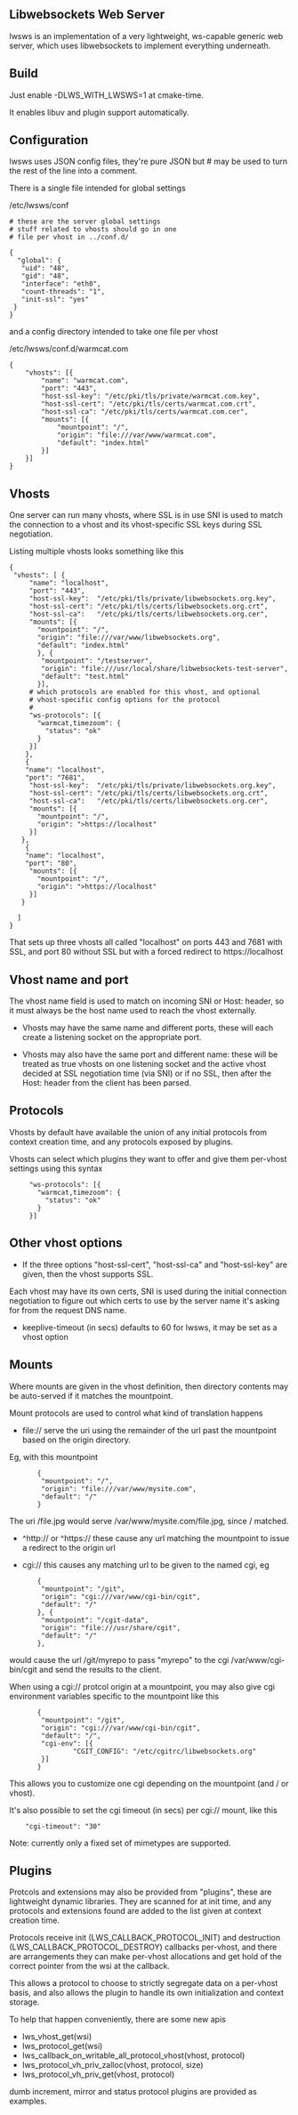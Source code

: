 Libwebsockets Web Server
------------------------

lwsws is an implementation of a very lightweight, ws-capable generic web
server, which uses libwebsockets to implement everything underneath.

Build
-----

Just enable -DLWS_WITH_LWSWS=1 at cmake-time.

It enables libuv and plugin support automatically.


Configuration
-------------

lwsws uses JSON config files, they're pure JSON but # may be used to turn the rest of the line into a comment.

There is a single file intended for global settings

/etc/lwsws/conf

```
# these are the server global settings
# stuff related to vhosts should go in one
# file per vhost in ../conf.d/

{
  "global": {
   "uid": "48",
   "gid": "48",
   "interface": "eth0",
   "count-threads": "1",
   "init-ssl": "yes"
 }
}
```

and a config directory intended to take one file per vhost

/etc/lwsws/conf.d/warmcat.com

```
{
	"vhosts": [{
		"name": "warmcat.com",
		"port": "443",
		"host-ssl-key": "/etc/pki/tls/private/warmcat.com.key",
		"host-ssl-cert": "/etc/pki/tls/certs/warmcat.com.crt",
		"host-ssl-ca": "/etc/pki/tls/certs/warmcat.com.cer",
		"mounts": [{
			"mountpoint": "/",
			"origin": "file:///var/www/warmcat.com",
			"default": "index.html"
		}]
	}]
}
```

Vhosts
------

One server can run many vhosts, where SSL is in use SNI is used to match
the connection to a vhost and its vhost-specific SSL keys during SSL
negotiation.

Listing multiple vhosts looks something like this

```
{
 "vhosts": [ {
     "name": "localhost",
     "port": "443",
     "host-ssl-key":  "/etc/pki/tls/private/libwebsockets.org.key",
     "host-ssl-cert": "/etc/pki/tls/certs/libwebsockets.org.crt",
     "host-ssl-ca":   "/etc/pki/tls/certs/libwebsockets.org.cer",
     "mounts": [{
       "mountpoint": "/",
       "origin": "file:///var/www/libwebsockets.org",
       "default": "index.html"
       }, {
        "mountpoint": "/testserver",
        "origin": "file:///usr/local/share/libwebsockets-test-server",
        "default": "test.html"
       }],
     # which protocols are enabled for this vhost, and optional
     # vhost-specific config options for the protocol
     #
     "ws-protocols": [{
       "warmcat,timezoom": {
         "status": "ok"
       }
     }]
    },
    {
    "name": "localhost",
    "port": "7681",
     "host-ssl-key":  "/etc/pki/tls/private/libwebsockets.org.key",
     "host-ssl-cert": "/etc/pki/tls/certs/libwebsockets.org.crt",
     "host-ssl-ca":   "/etc/pki/tls/certs/libwebsockets.org.cer",
     "mounts": [{
       "mountpoint": "/",
       "origin": ">https://localhost"
     }]
   },
    {
    "name": "localhost",
    "port": "80",
     "mounts": [{
       "mountpoint": "/",
       "origin": ">https://localhost"
     }]
   }

  ]
}
```

That sets up three vhosts all called "localhost" on ports 443 and 7681 with SSL, and port 80 without SSL but with a forced redirect to https://localhost


Vhost name and port
-------------------

The vhost name field is used to match on incoming SNI or Host: header, so it
must always be the host name used to reach the vhost externally.

 - Vhosts may have the same name and different ports, these will each create a
listening socket on the appropriate port.

 - Vhosts may also have the same port and different name: these will be treated as
true vhosts on one listening socket and the active vhost decided at SSL
negotiation time (via SNI) or if no SSL, then after the Host: header from
the client has been parsed.


Protocols
---------

Vhosts by default have available the union of any initial protocols from context creation time, and
any protocols exposed by plugins.

Vhosts can select which plugins they want to offer and give them per-vhost settings using this syntax

```	
     "ws-protocols": [{
       "warmcat,timezoom": {
         "status": "ok"
       }
     }]

```

Other vhost options
-------------------

 - If the three options "host-ssl-cert", "host-ssl-ca" and "host-ssl-key" are given, then the vhost supports SSL.

 Each vhost may have its own certs, SNI is used during the initial connection negotiation to figure out which certs to use by the server name it's asking for from the request DNS name.

 - keeplive-timeout (in secs) defaults to 60 for lwsws, it may be set as a vhost option


Mounts
------

Where mounts are given in the vhost definition, then directory contents may
be auto-served if it matches the mountpoint.

Mount protocols are used to control what kind of translation happens

 - file://  serve the uri using the remainder of the url past the mountpoint based on the origin directory.

 Eg, with this mountpoint

```
       {
        "mountpoint": "/",
        "origin": "file:///var/www/mysite.com",
        "default": "/"
       }
```

 The uri /file.jpg would serve /var/www/mysite.com/file.jpg, since / matched.

 - ^http:// or ^https://  these cause any url matching the mountpoint to issue a redirect to the origin url

 - cgi://   this causes any matching url to be given to the named cgi, eg

```
       {
        "mountpoint": "/git",
        "origin": "cgi:///var/www/cgi-bin/cgit",
        "default": "/"
       }, {
        "mountpoint": "/cgit-data",
        "origin": "file:///usr/share/cgit",
        "default": "/"
       },
```

 would cause the url /git/myrepo to pass "myrepo" to the cgi /var/www/cgi-bin/cgit and send the results to the client.

 When using a cgi:// protcol origin at a mountpoint, you may also give cgi environment variables specific to the mountpoint like this

```
       {
        "mountpoint": "/git",
        "origin": "cgi:///var/www/cgi-bin/cgit",
        "default": "/",
        "cgi-env": [{
                "CGIT_CONFIG": "/etc/cgitrc/libwebsockets.org"
        }]
       }
```

 This allows you to customize one cgi depending on the mountpoint (and / or vhost).

 It's also possible to set the cgi timeout (in secs) per cgi:// mount, like this

```
	"cgi-timeout": "30"
```


Note: currently only a fixed set of mimetypes are supported.


Plugins
-------

Protcols and extensions may also be provided from "plugins", these are
lightweight dynamic libraries.  They are scanned for at init time, and
any protocols and extensions found are added to the list given at context
creation time.

Protocols receive init (LWS_CALLBACK_PROTOCOL_INIT) and destruction
(LWS_CALLBACK_PROTOCOL_DESTROY) callbacks per-vhost, and there are arrangements
they can make per-vhost allocations and get hold of the correct pointer from
the wsi at the callback.

This allows a protocol to choose to strictly segregate data on a per-vhost
basis, and also allows the plugin to handle its own initialization and
context storage.

To help that happen conveniently, there are some new apis

 - lws_vhost_get(wsi)
 - lws_protocol_get(wsi)
 - lws_callback_on_writable_all_protocol_vhost(vhost, protocol)
 - lws_protocol_vh_priv_zalloc(vhost, protocol, size)
 - lws_protocol_vh_priv_get(vhost, protocol)
 
dumb increment, mirror and status protocol plugins are provided as examples.




